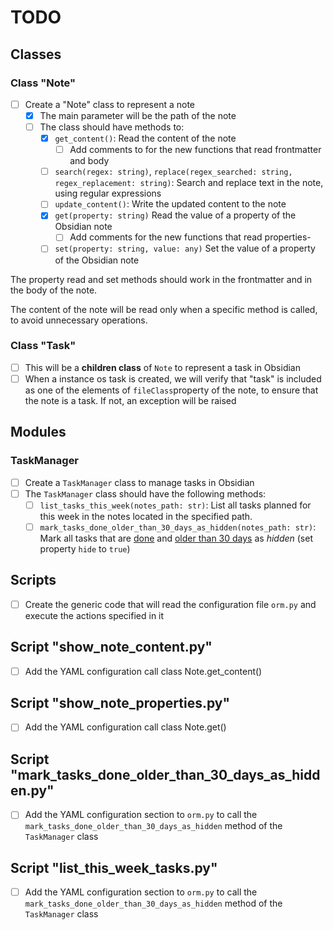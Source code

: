 # TODO

## Classes

### Class "Note"
- [ ] Create a "Note" class to represent a note
    - [x] The main parameter will be the path of the note
    - [ ] The class should have methods to:
        - [x] `get_content()`: Read the content of the note
            - [ ] Add comments to for the new functions that read frontmatter and body
        - [ ] `search(regex: string)`, `replace(regex_searched: string, regex_replacement: string)`: Search and replace text in the note, using regular expressions
        - [ ] `update_content()`: Write the updated content to the note
        - [x] `get(property: string)` Read the value of a property of the Obsidian note
            - [ ] Add comments for the new functions that read properties-
        - [ ] `set(property: string, value: any)` Set the value of a property of the Obsidian note

The property read and set methods should work in the frontmatter and in the body of the note.

The content of the note will be read only when a specific method is called, to avoid unnecessary operations.

### Class "Task"

- [ ] This will be a **children class** of `Note` to represent a task in Obsidian
- [ ] When a instance os task is created, we will verify that "task" is included as one of the elements of `fileClass`property of the note, to ensure that the note is a task. If not, an exception will be raised

## Modules

### TaskManager

- [ ] Create a `TaskManager` class to manage tasks in Obsidian
- [ ] The `TaskManager` class should have the following methods:
    - [ ] `list_tasks_this_week(notes_path: str)`: List all tasks planned for this week in the notes located in the specified path.
    - [ ] `mark_tasks_done_older_than_30_days_as_hidden(notes_path: str)`: Mark all tasks that are <u>done</u> and <u>older than 30 days</u> as *hidden* (set property `hide` to `true`)

## Scripts

- [ ] Create the generic code that will read the configuration file `orm.py` and execute the actions specified in it

## Script "show_note_content.py"
- [ ] Add the YAML configuration call class Note.get_content()

## Script "show_note_properties.py"
- [ ] Add the YAML configuration call class Note.get()

## Script "mark_tasks_done_older_than_30_days_as_hidden.py"
- [ ] Add the YAML configuration section to `orm.py` to call the `mark_tasks_done_older_than_30_days_as_hidden` method of the `TaskManager` class

## Script "list_this_week_tasks.py"
- [ ] Add the YAML configuration section to `orm.py` to call the `mark_tasks_done_older_than_30_days_as_hidden` method of the `TaskManager` class
